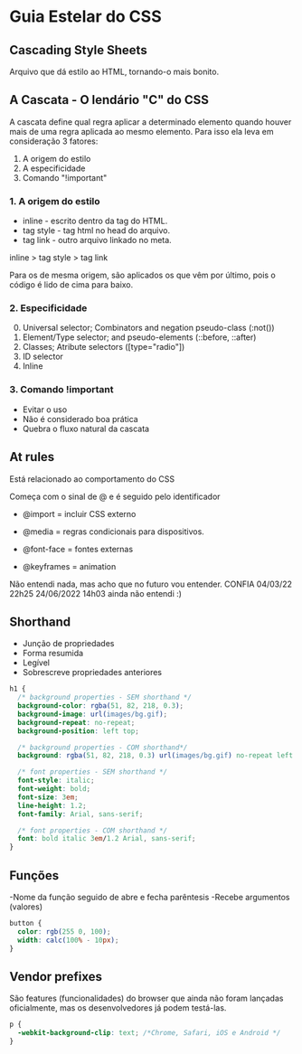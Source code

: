 # Guia Estelar do CSS

## Cascading Style Sheets

Arquivo que dá estilo ao HTML, tornando-o mais bonito.

## A Cascata - O lendário "C" do CSS

A cascata define qual regra aplicar a determinado elemento quando houver mais de uma regra aplicada ao mesmo elemento. Para isso ela leva em consideração 3 fatores:

1. A origem do estilo
2. A especificidade
3. Comando "!important"

### 1. A origem do estilo

- inline - escrito dentro da tag do HTML.
- tag style - tag html no head do arquivo.
- tag link - outro arquivo linkado no meta.

inline > tag style > tag link

Para os de mesma origem, são aplicados os que vêm por último, pois o código é lido de cima para baixo.

### 2. Especificidade

0. Universal selector; Combinators and negation pseudo-class (:not())
1. Element/Type selector; and pseudo-elements (::before, ::after)
2. Classes; Atribute selectors ([type="radio"])
3. ID selector
4. Inline

### 3. Comando !important

- Evitar o uso
- Não é considerado boa prática
- Quebra o fluxo natural da cascata

## At rules

Está relacionado ao comportamento do CSS

Começa com o sinal de @ e é seguido pelo identificador

- @import = incluir CSS externo

- @media = regras condicionais para dispositivos.

- @font-face = fontes externas

- @keyframes = animation

Não entendi nada, mas acho que no futuro vou entender. CONFIA 04/03/22 22h25
24/06/2022 14h03 ainda não entendi :)

## Shorthand

- Junção de propriedades
- Forma resumida
- Legível
- Sobrescreve propriedades anteriores

```css
h1 {
  /* background properties - SEM shorthand */
  background-color: rgba(51, 82, 218, 0.3);
  background-image: url(images/bg.gif);
  background-repeat: no-repeat;
  background-position: left top;

  /* background properties - COM shorthand*/
  background: rgba(51, 82, 218, 0.3) url(images/bg.gif) no-repeat left top;

  /* font properties - SEM shorthand */
  font-style: italic;
  font-weight: bold;
  font-size: 3em;
  line-height: 1.2;
  font-family: Arial, sans-serif;

  /* font properties - COM shorthand */
  font: bold italic 3em/1.2 Arial, sans-serif;
}
```

## Funções

-Nome da função seguido de abre e fecha parêntesis
-Recebe argumentos (valores)

```css
button {
  color: rgb(255 0, 100);
  width: calc(100% - 10px);
}
```

## Vendor prefixes

São features (funcionalidades) do browser que ainda não foram lançadas oficialmente, mas os desenvolvedores já podem testá-las.

```css
p {
  -webkit-background-clip: text; /*Chrome, Safari, iOS e Android */
}
```

##
